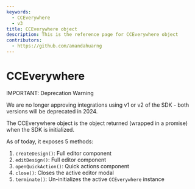 ```yaml
---
keywords:
  - CCEverywhere
  - v3
title: CCEverywhere object
description: This is the reference page for CCEverywhere object
contributors:
  - https://github.com/amandahuarng
--- 
```


# CCEverywhere

<InlineAlert variant="error" slots="header, text" />

IMPORTANT: Deprecation Warning

We are no longer approving integrations using v1 or v2 of the SDK - both versions will be deprecated in 2024.

The CCEverywhere object is the object returned (wrapped in a promise) when the SDK is initialized.

As of today, it exposes 5 methods:

1. `createDesign()`: Full editor component
2. `editDesign()`: Full editor component
3. `openQuickAction()`: Quick actions component
4. `close()`: Closes the active editor modal
5. `terminate()`: Un-initializes the active `CCEverywhere` instance
